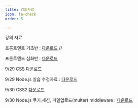 ```yaml
---
title: 강의자료
icon: fa-check
order: 5

---
```

강의 자료

프론트엔트 기초반 : [다운로드](https://github.com/jhoon2816/jhoon2816.github.io/raw/master/pdf/html.pdf)  //

프론트엔드 심화반 : [다운로드](https://github.com/jhoon2816/jhoon2816.github.io/raw/master/pdf/nodejs.pdf)

9/29 [CSS 다운로드](https://github.com/jhoon2816/jhoon2816.github.io/raw/master/pdf/CSS.pdf)

9/29 Node.js 실습 수정자료 : [다운로드](https://github.com/jhoon2816/jhoon2816.github.io/raw/master/pdf/expressDemo.zip)

9/30 CSS2 [다운로드](https://github.com/jhoon2816/jhoon2816.github.io/raw/master/pdf/CSS_2.pdf)

9/30 Node.js 쿠키,세션, 파일업로드(multer) middleware : [다운로드](https://github.com/jhoon2816/jhoon2816.github.io/raw/master/pdf/middleware.zip)